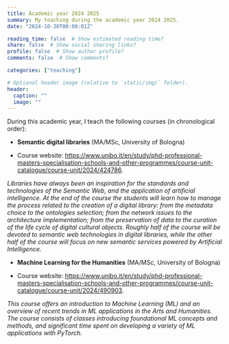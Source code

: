 ```yaml
---
title: Academic year 2024 2025
summary: My teaching during the academic year 2024 2025.
date: "2024-10-30T00:00:01Z"

reading_time: false  # Show estimated reading time?
share: false  # Show social sharing links?
profile: false  # Show author profile?
comments: false  # Show comments?

categories: ["teaching"]

# Optional header image (relative to `static/img/` folder).
header:
  caption: ""
  image: ""
---
```


During this academic year, I teach the following courses (in chronological order):

* **Semantic digital libraries** (MA/MSc, University of Bologna)

* Course website: https://www.unibo.it/en/study/phd-professional-masters-specialisation-schools-and-other-programmes/course-unit-catalogue/course-unit/2024/424786.

*Libraries have always been an inspiration for the standards and technologies of the Semantic Web, and the application of artificial intelligence. At the end of the course the students will learn how to manage the process related to the creation of a digital library: from the metadata choice to the ontologies selection; from the network issues to the architecture implementation; from the preservation of data to the curation of the life cycle of digital cultural objects. Roughly half of the course will be devoted to semantic web technologies in digital libraries, while the other half of the course will focus on new semantic services powered by Artificial Intelligence.*

* **Machine Learning for the Humanities** (MA/MSc, University of Bologna)

* Course website: https://www.unibo.it/en/study/phd-professional-masters-specialisation-schools-and-other-programmes/course-unit-catalogue/course-unit/2024/490903.

*This course offers an introduction to Machine Learning (ML) and an overview of recent trends in ML applications in the Arts and Humanities. The course consists of classes introducing foundational ML concepts and methods, and significant time spent on developing a variety of ML applications with PyTorch.*

